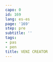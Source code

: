 ```yaml
---
capo: 0
id: 169
lang: es-es
page: '169'
step: pre
subtitle: ''
tags:
- pas
- pen
title: VENI CREATOR
---
```

